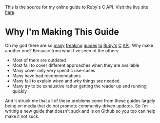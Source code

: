 This is the source for my online guide to Ruby's C API. Visit the live site
[here][io].

[io]: http://silverhammermba.github.io/emberb

# Why I'm Making This Guide #

Oh my god there are so [many][g] [freaking][f] [guides][e] [to][d] [Ruby's][c]
[C][b] [API][a]. Why make another one? Because from what I've seen of the
others:

* Most of them are outdated
* Most fail to cover different approaches when they are available
* Many cover only very specific use-cases
* Many have bad recommendations
* Many fail to explain _when_ and _why_ things are needed
* Many try to be exhaustive rather getting the reader up and running quickly

And it struck me that all of these problems come from these guides largely being
on media that do not promote community-driven updates. So I'm writing a new
guide that doesn't suck and is on Github so you too can help make it not suck.

[a]: http://clalance.blogspot.com/2011/01/writing-ruby-extensions-in-c-part-1.html
[b]: https://raw.githubusercontent.com/ruby/ruby/master/doc/extension.rdoc
[c]: http://blog.jacius.info/ruby-c-extension-cheat-sheet/
[d]: http://hugopl.github.io/2014/04/09/Embedding-Ruby-2.1-into-a-Cpp-application.html
[e]: https://gist.github.com/jefftrull/1305431
[f]: http://metaeditor.sourceforge.net/embed/
[g]: http://ruby-doc.com/docs/ProgrammingRuby/html/ext_ruby.html
